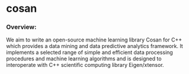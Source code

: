 # cosan 

### Overview:
We aim to write an open-source machine learning library Cosan for C++ which provides a data mining and data predictive analytics framework. It implements a selected range of simple and efficient data processing procedures and machine learning algorithms and is designed to interoperate with C++ scientific computing library Eigen/xtensor. 

